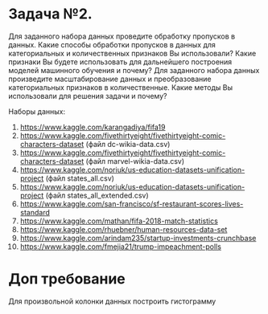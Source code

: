 # Задача №2.
Для заданного набора данных проведите обработку пропусков в данных. Какие способы обработки пропусков в данных для категориальных и количественных признаков Вы использовали? Какие признаки Вы будете использовать для дальнейшего построения моделей машинного обучения и почему? Для заданного набора данных произведите масштабирование данных и преобразование категориальных признаков в количественные. Какие методы Вы использовали для решения задачи и почему?

Наборы данных:
1. https://www.kaggle.com/karangadiya/fifa19
2. https://www.kaggle.com/fivethirtyeight/fivethirtyeight-comic-characters-dataset (файл dc-wikia-data.csv)
3. https://www.kaggle.com/fivethirtyeight/fivethirtyeight-comic-characters-dataset (файл marvel-wikia-data.csv)
4. https://www.kaggle.com/noriuk/us-education-datasets-unification-project (файл states_all.csv)
5. https://www.kaggle.com/noriuk/us-education-datasets-unification-project (файл states_all_extended.csv)
6. https://www.kaggle.com/san-francisco/sf-restaurant-scores-lives-standard
7. https://www.kaggle.com/mathan/fifa-2018-match-statistics
8. https://www.kaggle.com/rhuebner/human-resources-data-set
9. https://www.kaggle.com/arindam235/startup-investments-crunchbase
10. https://www.kaggle.com/fmejia21/trump-impeachment-polls

# Доп требование
Для произвольной колонки данных построить гистограмму